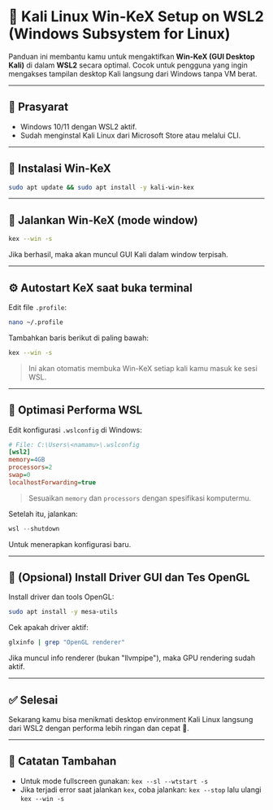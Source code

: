 # 🚀 Kali Linux Win-KeX Setup on WSL2 (Windows Subsystem for Linux)

Panduan ini membantu kamu untuk mengaktifkan **Win-KeX (GUI Desktop Kali)** di dalam **WSL2** secara optimal. Cocok untuk pengguna yang ingin mengakses tampilan desktop Kali langsung dari Windows tanpa VM berat.

---

## 🧱 Prasyarat

- Windows 10/11 dengan WSL2 aktif.
- Sudah menginstal Kali Linux dari Microsoft Store atau melalui CLI.

---

## 🔧 Instalasi Win-KeX

```bash
sudo apt update && sudo apt install -y kali-win-kex
````

---

## 🚀 Jalankan Win-KeX (mode window)

```bash
kex --win -s
```

Jika berhasil, maka akan muncul GUI Kali dalam window terpisah.

---

## ⚙️ Autostart KeX saat buka terminal

Edit file `.profile`:

```bash
nano ~/.profile
```

Tambahkan baris berikut di paling bawah:

```bash
kex --win -s
```

> Ini akan otomatis membuka Win-KeX setiap kali kamu masuk ke sesi WSL.

---

## 🧠 Optimasi Performa WSL

Edit konfigurasi `.wslconfig` di Windows:

```ini
# File: C:\Users\<namamu>\.wslconfig
[wsl2]
memory=4GB
processors=2
swap=0
localhostForwarding=true
```

> Sesuaikan `memory` dan `processors` dengan spesifikasi komputermu.

Setelah itu, jalankan:

```powershell
wsl --shutdown
```

Untuk menerapkan konfigurasi baru.

---

## 🧪 (Opsional) Install Driver GUI dan Tes OpenGL

Install driver dan tools OpenGL:

```bash
sudo apt install -y mesa-utils
```

Cek apakah driver aktif:

```bash
glxinfo | grep "OpenGL renderer"
```

Jika muncul info renderer (bukan "llvmpipe"), maka GPU rendering sudah aktif.

---

## ✅ Selesai

Sekarang kamu bisa menikmati desktop environment Kali Linux langsung dari WSL2 dengan performa lebih ringan dan cepat 🚀.

---

## 📎 Catatan Tambahan

* Untuk mode fullscreen gunakan: `kex --sl --wtstart -s`
* Jika terjadi error saat jalankan `kex`, coba jalankan: `kex --stop` lalu ulangi `kex --win -s`

